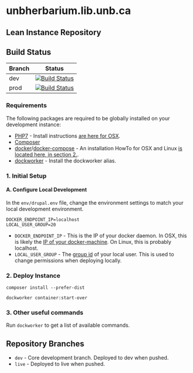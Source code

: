 # unbherbarium.lib.unb.ca
## Lean Instance Repository

## Build Status
| Branch | Status |
|--------|--------|
| dev | [![Build Status](https://travis-ci.org/unb-libraries/unbherbarium.lib.unb.ca.svg?branch=dev)](https://travis-ci.org/unb-libraries/unbherbarium.lib.unb.ca) |
| prod | [![Build Status](https://travis-ci.org/unb-libraries/unbherbarium.lib.unb.ca.svg?branch=prod)](https://travis-ci.org/unb-libraries/unbherbarium.lib.unb.ca) |

### Requirements
The following packages are required to be globally installed on your development instance:

* [PHP7](https://php.org/) - Install instructions [are here for OSX](https://gist.github.com/JacobSanford/52ad35b83bcde5c113072d5591eb89bd).
* [Composer](https://getcomposer.org/)
* [docker](https://www.docker.com)/[docker-compose](https://docs.docker.com/compose/) - An installation HowTo for OSX and Linux [is located here, in section 2.](https://github.com/unb-libraries/docker-drupal/wiki/2.-Setting-Up-Prerequisites).
* [dockworker](https://gist.github.com/JacobSanford/1448fece856be371060d0f16ccb1b194) - Install the dockworker alias.

### 1. Initial Setup
#### A. Configure Local Development
In the ```env/drupal.env``` file, change the environment settings to match your local development environment.

```
DOCKER_ENDPOINT_IP=localhost
LOCAL_USER_GROUP=20
```

* ```DOCKER_ENDPOINT_IP``` - This is the IP of your docker daemon. In OSX, this is likely the [IP of your docker-machine](https://docs.docker.com/machine/reference/ip/). On Linux, this is probably localhost.
* ```LOCAL_USER_GROUP``` - The [group id](https://kb.iu.edu/d/adwf) of your local user. This is used to change permissions when deploying locally.

### 2. Deploy Instance
```
composer install --prefer-dist
```

```
dockworker container:start-over
```

### 3. Other useful commands
Run ```dockworker``` to get a list of available commands.

## Repository Branches
* `dev` - Core development branch. Deployed to dev when pushed.
* `live` - Deployed to live when pushed.
